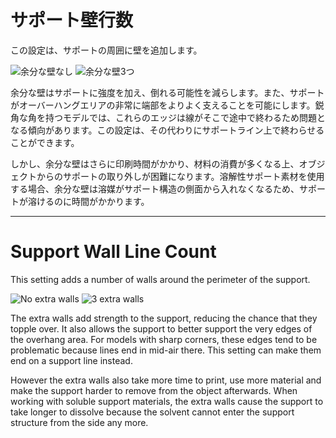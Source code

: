 サポート壁行数
====
この設定は、サポートの周囲に壁を追加します。

![余分な壁なし](../images/support_wall_count_0.png)
![余分な壁3つ](../images/support_wall_count_3.png)

余分な壁はサポートに強度を加え、倒れる可能性を減らします。また、サポートがオーバーハングエリアの非常に端部をよりよく支えることを可能にします。鋭角な角を持つモデルでは、これらのエッジは線がそこで途中で終わるため問題となる傾向があります。この設定は、その代わりにサポートライン上で終わらせることができます。

しかし、余分な壁はさらに印刷時間がかかり、材料の消費が多くなる上、オブジェクトからのサポートの取り外しが困難になります。溶解性サポート素材を使用する場合、余分な壁は溶媒がサポート構造の側面から入れなくなるため、サポートが溶けるのに時間がかかります。

---

Support Wall Line Count
====
This setting adds a number of walls around the perimeter of the support.

![No extra walls](../images/support_wall_count_0.png)
![3 extra walls](../images/support_wall_count_3.png)

The extra walls add strength to the support, reducing the chance that they topple over. It also allows the support to better support the very edges of the overhang area. For models with sharp corners, these edges tend to be problematic because lines end in mid-air there. This setting can make them end on a support line instead.

However the extra walls also take more time to print, use more material and make the support harder to remove from the object afterwards. When working with soluble support materials, the extra walls cause the support to take longer to dissolve because the solvent cannot enter the support structure from the side any more.